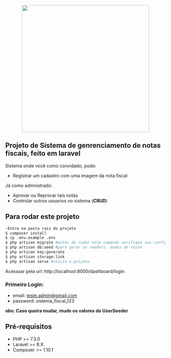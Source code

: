 <p align="center"><a href="https://laravel.com" target="_blank"><img src="https://raw.githubusercontent.com/laravel/art/master/logo-lockup/5%20SVG/2%20CMYK/1%20Full%20Color/laravel-logolockup-cmyk-red.svg" width="400"></a></p>

## Projeto de Sistema de genrenciamento de notas fiscais, feito em laravel

Sistema onde você como convidado, pode:
- Registrar um cadastro com uma imagem da nota fiscal

Já como admnistrado:
- Aprovar ou Reprovar tais notas
- Controlar outros usuarios no sistema (**CRUD**)


## Para rodar este projeto

```bash
-Entre na pasta raiz do projeto
$ composer install
$ cp .env.example .env
$ php artisan migrate #antes de rodar este comando verifique sua configuracao com banco em .env
$ php artisan db:seed #para gerar os seeders, dados de teste
$ php artisan key:generate
$ php artisan storage:link
$ php artisan serve #inicia o projeto
```
Acesssar pela url: http://localhost:8000/dashboard/login

### Primeiro Login:
- email: teste.admin@gmail.com
- password: sistema_fiscal_123

**obs: Caso queira mudar, mude os valores do UserSeeder**

## Pré-requisitos
- PHP >= 7.3.0
- Laravel >= 8.X
- Composer >= 1.10.1
